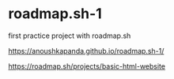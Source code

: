 # roadmap.sh-1
first practice project with roadmap.sh

 https://anoushkapanda.github.io/roadmap.sh-1/

https://roadmap.sh/projects/basic-html-website
